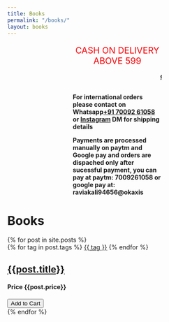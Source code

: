 ```yaml
---
title: Books
permalink: "/books/"
layout: books
---
```

<p class="free">CASH ON DELIVERY ABOVE 599 </p>

<strong><marquee class="marq"><a href="../Feedback">can't find a book you are looking for??. please let us know in feedback section</a></marquee><br><br></strong>

<strong>For international orders please contact on Whatsapp<a href="tel:+91 70092 61058">+91 70092 61058</a> or <a href="https://www.instagram.com/online_kitab_ghar/">Instagram</a> DM for shipping details<br></strong>

<strong>Payments are processed manually on paytm and Google pay and orders are dispached only after sucessful payment, you can pay at paytm: 7009261058 or google pay at: raviakali94656@okaxis
</strong>

<body>
<h1 class="heading">Books</h1>
  {% for post in site.posts %}
    <!-- begin article -->
  <div class="article" id= "{{post.ids}}">
  <div class="container">
    <div class="article__wrapper">
      <a class="article__image" style="background-image: url({{site.baseurl}}/images/{{post.image}})">
      </a>
      <div class="article__content ">
        <div class="article-tags">
          <div class="article-tags__box">
             {% for tag in post.tags %}
              <a href="{{ site.baseurl }}/tag/{{ tag }}" class="article__tag">{{ tag }}</a>
            {% endfor %}
          </div>
        </div>
        <h2 class="article__title">
          <a href="{{site.baseurl}}/{{post.id}}">{{post.title}}</a>
        </h2>
        <h4>Price {{post.price}}</h4> 
        <button type="button" class="btn btn-primary" data-toggle="modal" data-target="#exampleModal" onClick="cartLS.add({id: {{post.ids}}, name: '{{post.title}}', price: {{post.price}}})">Add to Cart</button>
      </div>
    </div>
  </div>
</div>
  <!-- end article -->
  {% endfor %}
<script src="{{ site.baseurl }}/js/main.js"></script>
<style>
p.info{
align:centre;
}
p{
  padding:0px 150px 0px 150px;
}
/* .marq{
		border: 3px dashed black;
		padding:15px;
		background:rgb(183,74,255);
		background:rgb(128,128,128);
		background-clip: border-box;
	}	 */
    @media only screen and (max-width: 600px) {
  .container{
    padding-top :15px;
    padding-right: 15px;
  }
  p{
  padding:0px 30px 0px 30px;
}
}
.free {
  animation: color-change 1s infinite;
  margin-bottom:10px;
  font-size:20px;
  text-align: center;
}
@keyframes color-change {
  0% { color: red; }
  50% { color: blue; }
  100% { color: red; }
}
</style>
</body>